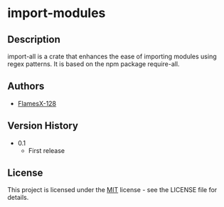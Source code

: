 # import-modules

## Description

import-all is a crate that enhances the ease of importing modules using regex patterns. It is based on the npm package require-all.

## Authors

- [FlamesX-128](https://github.com/FlamesX-128/)

## Version History

- 0.1
    + First release

## License

This project is licensed under the [MIT](https://opensource.org/license/mit/) license - see the LICENSE file for details.
